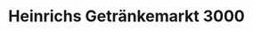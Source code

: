 ---
title: "Heinrichs Getränkemarkt 3000"
url: /kornwestheim/heinrichs-getraenkemarkt-3000/
shop: Getränke
---